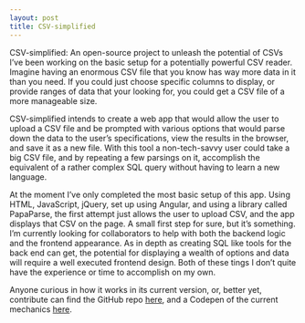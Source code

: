 ```yaml
---
layout: post
title: CSV-simplified
---
```


CSV-simplified: An open-source project to unleash the potential of CSVs
I’ve been working on the basic setup for a potentially powerful CSV reader. Imagine having an enormous CSV file that you know has way more data in it than you need. If you could just choose specific columns to display, or provide ranges of data that your looking for, you could get a CSV file of a more manageable size.

CSV-simplified intends to create a web app that would allow the user to upload a CSV file and be prompted with various options that would parse down the data to the user’s specifications, view the results in the browser, and save it as a new file. With this tool a non-tech-savvy user could take a big CSV file, and by repeating a few parsings on it, accomplish the equivalent of a rather complex SQL query without having to learn a new language.

At the moment I’ve only completed the most basic setup of this app. Using HTML, JavaScript, jQuery, set up using Angular, and using a library called PapaParse, the first attempt just allows the user to upload CSV, and the app displays that CSV on the page. A small first step for sure, but it’s something. I’m currently looking for collaborators to help with both the backend logic and the frontend appearance. As in depth as creating SQL like tools for the back end can get, the potential for displaying a wealth of options and data will require a well executed frontend design. Both of these tings I don’t quite have the experience or time to accomplish on my own.

Anyone curious in how it works in its current version, or, better yet, contribute can find the GitHub repo [here](https://github.com/conkytom/CSV-simplified), and a Codepen of the current mechanics [here](https://codepen.io/anon/pen/JmWygV).
